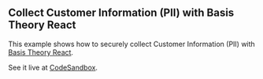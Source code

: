 ## Collect Customer Information (PII) with Basis Theory React

This example shows how to securely collect Customer Information (PII) with [Basis Theory React](Basis-Theory/basis-theory-react).

See it live at [CodeSandbox](https://codesandbox.io/embed/github/Basis-Theory/basis-theory-js-examples/tree/master/collect-pii-with-elements-react?module=/src/App.tsx,/src/RegistrationForm.tsx).
